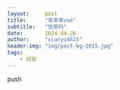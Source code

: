 ```yaml
---
layout:     post
title:      "来来来vue"
subtitle:   "信邪吗"
date:       2024-04-26
author:     "xianyu4625"
header-img: "img/post-bg-2015.jpg"
tags:
    - 经验
---
```


push